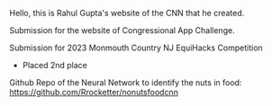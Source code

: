Hello, this is Rahul Gupta's website of the CNN that he created. 

Submission for the website of Congressional App Challenge. 

Submission for 2023 Monmouth Country NJ EquiHacks Competition
* Placed 2nd place

Github Repo of the Neural Network to identify the nuts in food: https://github.com/Rrocketter/nonutsfoodcnn 
